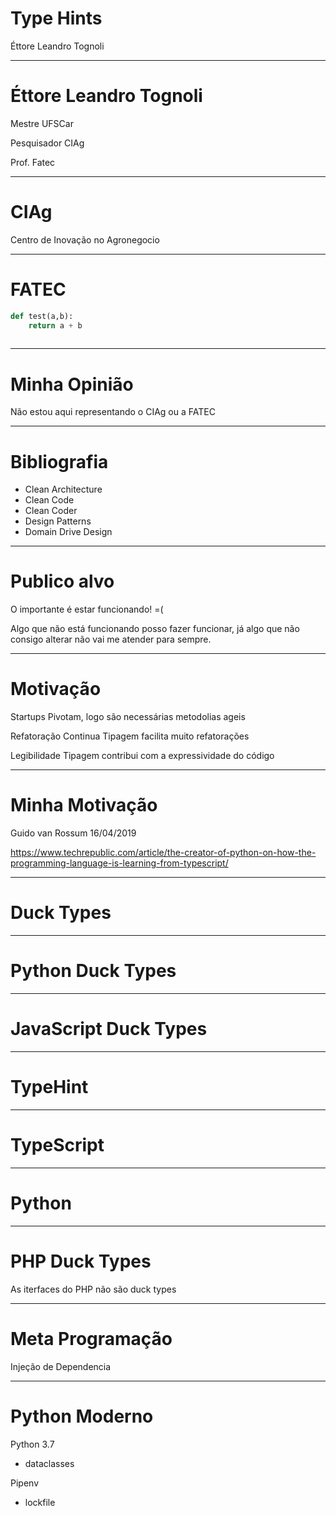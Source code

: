 # Type Hints


Éttore Leandro Tognoli

---

# Éttore Leandro Tognoli

Mestre UFSCar

Pesquisador CIAg

Prof. Fatec

---

# CIAg

Centro de Inovação no Agronegocio

---

# FATEC


```python
def test(a,b):
	return a + b
	
```

---

# Minha Opinião

Não estou aqui representando o CIAg ou a FATEC


---

# Bibliografia

- Clean Architecture
- Clean Code
- Clean Coder
- Design Patterns
- Domain Drive Design

---

# Publico alvo

O importante é estar funcionando! =(

Algo que não está funcionando posso fazer funcionar, já algo que não consigo alterar não vai me atender para sempre.

---

# Motivação

Startups Pivotam, logo são necessárias metodolias ageis 

Refatoração Continua
Tipagem facilita muito refatorações

Legibilidade
Tipagem contribui com a expressividade do código

-----

# Minha Motivação

Guido van Rossum 16/04/2019

https://www.techrepublic.com/article/the-creator-of-python-on-how-the-programming-language-is-learning-from-typescript/

-----

# Duck Types



---

# Python Duck Types

---

# JavaScript Duck Types

---

# TypeHint

---

# TypeScript

---

# Python


---

# PHP Duck Types

As iterfaces do PHP não são duck types

---

# Meta Programação

Injeção de Dependencia

---

# Python Moderno

Python 3.7
- dataclasses

Pipenv
- lockfile

